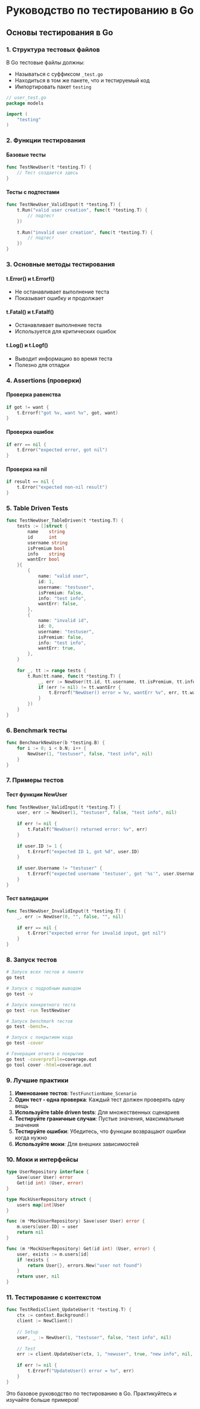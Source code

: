 # Руководство по тестированию в Go

## Основы тестирования в Go

### 1. Структура тестовых файлов

В Go тестовые файлы должны:
- Называться с суффиксом `_test.go`
- Находиться в том же пакете, что и тестируемый код
- Импортировать пакет `testing`

```go
// user_test.go
package models

import (
    "testing"
)
```

### 2. Функции тестирования

#### Базовые тесты
```go
func TestNewUser(t *testing.T) {
    // Тест создается здесь
}
```

#### Тесты с подтестами
```go
func TestNewUser_ValidInput(t *testing.T) {
    t.Run("valid user creation", func(t *testing.T) {
        // подтест
    })
    
    t.Run("invalid user creation", func(t *testing.T) {
        // подтест
    })
}
```

### 3. Основные методы тестирования

#### t.Error() и t.Errorf()
- Не останавливает выполнение теста
- Показывает ошибку и продолжает

#### t.Fatal() и t.Fatalf()
- Останавливает выполнение теста
- Используется для критических ошибок

#### t.Log() и t.Logf()
- Выводит информацию во время теста
- Полезно для отладки

### 4. Assertions (проверки)

#### Проверка равенства
```go
if got != want {
    t.Errorf("got %v, want %v", got, want)
}
```

#### Проверка ошибок
```go
if err == nil {
    t.Error("expected error, got nil")
}
```

#### Проверка на nil
```go
if result == nil {
    t.Error("expected non-nil result")
}
```

### 5. Table Driven Tests

```go
func TestNewUser_TableDriven(t *testing.T) {
    tests := []struct {
        name    string
        id      int
        username string
        isPremium bool
        info    string
        wantErr bool
    }{
        {
            name: "valid user",
            id: 1,
            username: "testuser",
            isPremium: false,
            info: "test info",
            wantErr: false,
        },
        {
            name: "invalid id",
            id: 0,
            username: "testuser",
            isPremium: false,
            info: "test info",
            wantErr: true,
        },
    }
    
    for _, tt := range tests {
        t.Run(tt.name, func(t *testing.T) {
            _, err := NewUser(tt.id, tt.username, tt.isPremium, tt.info, nil)
            if (err != nil) != tt.wantErr {
                t.Errorf("NewUser() error = %v, wantErr %v", err, tt.wantErr)
            }
        })
    }
}
```

### 6. Benchmark тесты

```go
func BenchmarkNewUser(b *testing.B) {
    for i := 0; i < b.N; i++ {
        NewUser(1, "testuser", false, "test info", nil)
    }
}
```

### 7. Примеры тестов

#### Тест функции NewUser
```go
func TestNewUser_ValidInput(t *testing.T) {
    user, err := NewUser(1, "testuser", false, "test info", nil)
    
    if err != nil {
        t.Fatalf("NewUser() returned error: %v", err)
    }
    
    if user.ID != 1 {
        t.Errorf("expected ID 1, got %d", user.ID)
    }
    
    if user.Username != "testuser" {
        t.Errorf("expected username 'testuser', got '%s'", user.Username)
    }
}
```

#### Тест валидации
```go
func TestNewUser_InvalidInput(t *testing.T) {
    _, err := NewUser(0, "", false, "", nil)
    
    if err == nil {
        t.Error("expected error for invalid input, got nil")
    }
}
```

### 8. Запуск тестов

```bash
# Запуск всех тестов в пакете
go test

# Запуск с подробным выводом
go test -v

# Запуск конкретного теста
go test -run TestNewUser

# Запуск benchmark тестов
go test -bench=.

# Запуск с покрытием кода
go test -cover

# Генерация отчета о покрытии
go test -coverprofile=coverage.out
go tool cover -html=coverage.out
```

### 9. Лучшие практики

1. **Именование тестов**: `TestFunctionName_Scenario`
2. **Один тест - одна проверка**: Каждый тест должен проверять одну вещь
3. **Используйте table driven tests**: Для множественных сценариев
4. **Тестируйте граничные случаи**: Пустые значения, максимальные значения
5. **Тестируйте ошибки**: Убедитесь, что функции возвращают ошибки когда нужно
6. **Используйте моки**: Для внешних зависимостей

### 10. Моки и интерфейсы

```go
type UserRepository interface {
    Save(user User) error
    Get(id int) (User, error)
}

type MockUserRepository struct {
    users map[int]User
}

func (m *MockUserRepository) Save(user User) error {
    m.users[user.ID] = user
    return nil
}

func (m *MockUserRepository) Get(id int) (User, error) {
    user, exists := m.users[id]
    if !exists {
        return User{}, errors.New("user not found")
    }
    return user, nil
}
```

### 11. Тестирование с контекстом

```go
func TestRedisClient_UpdateUser(t *testing.T) {
    ctx := context.Background()
    client := NewClient()
    
    // Setup
    user, _ := NewUser(1, "testuser", false, "test info", nil)
    
    // Test
    err := client.UpdateUser(ctx, 1, "newuser", true, "new info", nil, time.Hour)
    
    if err != nil {
        t.Errorf("UpdateUser() error = %v", err)
    }
}
```

Это базовое руководство по тестированию в Go. Практикуйтесь и изучайте больше примеров! 